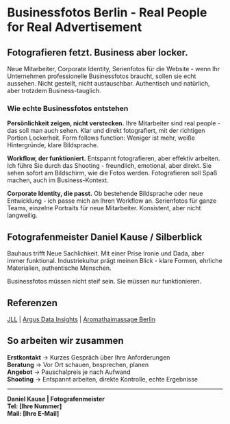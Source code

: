 # Businessfotos Berlin - Real People for Real Advertisement

## Fotografieren fetzt. Business aber locker.

Neue Mitarbeiter, Corporate Identity, Serienfotos für die Website - wenn Ihr Unternehmen professionelle Businessfotos braucht, sollen sie echt aussehen. Nicht gestellt, nicht austauschbar. Authentisch und natürlich, aber trotzdem Business-tauglich.

### Wie echte Businessfotos entstehen

**Persönlichkeit zeigen, nicht verstecken.** Ihre Mitarbeiter sind real people - das soll man auch sehen. Klar und direkt fotografiert, mit der richtigen Portion Lockerheit. Form follows function: Weniger ist mehr, weiße Hintergründe, klare Bildsprache.

**Workflow, der funktioniert.** Entspannt fotografieren, aber effektiv arbeiten. Ich führe Sie durch das Shooting - freundlich, emotional, aber direkt. Sie sehen sofort am Bildschirm, wie die Fotos werden. Fotografieren soll Spaß machen, auch im Business-Kontext.

**Corporate Identity, die passt.** Ob bestehende Bildsprache oder neue Entwicklung - ich passe mich an Ihren Workflow an. Serienfotos für ganze Teams, einzelne Portraits für neue Mitarbeiter. Konsistent, aber nicht langweilig.

## Fotografenmeister Daniel Kause / Silberblick

Bauhaus trifft Neue Sachlichkeit. Mit einer Prise Ironie und Dada, aber immer funktional. Industriekultur prägt meinen Blick - klare Formen, ehrliche Materialien, authentische Menschen.

Businessfotos müssen nicht steif sein. Sie müssen nur funktionieren.

## Referenzen

[JLL](https://www.jll.com/de-de/people) | [Argus Data Insights](https://www.argusdatainsights.de/en/team) | [Aromathaimassage Berlin](https://aromathaimaimassage-berlin.de/)

## So arbeiten wir zusammen

**Erstkontakt** → Kurzes Gespräch über Ihre Anforderungen  
**Beratung** → Vor Ort schauen, besprechen, planen  
**Angebot** → Pauschalpreis je nach Aufwand  
**Shooting** → Entspannt arbeiten, direkte Kontrolle, echte Ergebnisse

---

**Daniel Kause | Fotografenmeister**  
**Tel: [Ihre Nummer]**  
**Mail: [Ihre E-Mail]**